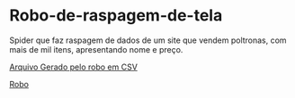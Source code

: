 # Robo-de-raspagem-de-tela
Spider que faz raspagem de dados de um site que vendem poltronas, com mais de mil itens, apresentando nome e preço.

[Arquivo Gerado pelo robo em CSV](https://github.com/marcoseadr/Robo-de-raspagem-de-tela/blob/main/scrapy.csv)

[Robo](https://github.com/marcoseadr/Robo-de-raspagem-de-tela/blob/main/tarefapos/tarefapos/spiders/spider_poltronas.py)
